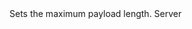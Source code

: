 <function name="SetPayloadMaxLength" parent="HttpServer" type="classfunc">
	<description>
		Sets the maximum payload length.
		<added version="0.7"></added>
	</description>
	<realm>Server</realm>
	<args>
		<arg name="maxLength" type="number"></arg>
	</args>
</function>